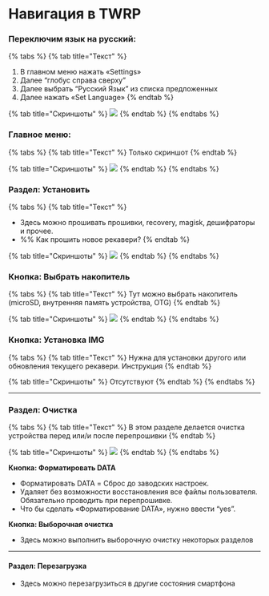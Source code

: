 # Навигация в TWRP

### Переключим язык на русский: <a href="#dlya-pereklyucheniya-yazyka-v-twrp-sleduet-sdelat-sleduyushee" id="dlya-pereklyucheniya-yazyka-v-twrp-sleduet-sdelat-sleduyushee"></a>

{% tabs %}
{% tab title="Текст" %}


1. В главном меню нажать «Settings»
2. Далее “глобус справа сверху”
3. Далее выбрать “Русский Язык” из списка предложенных
4. Далее нажать «Set Language»
{% endtab %}

{% tab title="Скриншоты" %}
![](https://telegra.ph/file/dbfabda66f993f97d00f2.jpg)
{% endtab %}
{% endtabs %}



### Главное меню: <a href="#obzor-twrp" id="obzor-twrp"></a>

{% tabs %}
{% tab title="Текст" %}
Только скриншот
{% endtab %}

{% tab title="Скриншоты" %}
![](https://telegra.ph/file/54f568803f08b40d1bd50.jpg)
{% endtab %}
{% endtabs %}



### Раздел: Установить <a href="#razdel-ustanovit" id="razdel-ustanovit"></a>

{% tabs %}
{% tab title="Текст" %}
* Здесь можно прошивать прошивки, recovery, magisk, дешифраторы и прочее.
* %% Как прошить новое рекавери?
{% endtab %}

{% tab title="Скриншоты" %}
![](https://telegra.ph/file/a638966dc4ef2c28379ef.jpg)
{% endtab %}
{% endtabs %}



### **Кнопка: Выбрать накопитель**

{% tabs %}
{% tab title="Текст" %}
Тут можно выбрать накопитель (microSD, внутренняя память устройства, OTG)
{% endtab %}

{% tab title="Скриншоты" %}
![](https://telegra.ph/file/f59b705d4088795523e2a.jpg)
{% endtab %}
{% endtabs %}



### **Кнопка: Установка IMG**

{% tabs %}
{% tab title="Текст" %}
Нужна для установки другого или обновления текущего рекавери. Инструкция
{% endtab %}

{% tab title="Скриншоты" %}
Отсутствуют
{% endtab %}
{% endtabs %}

***

### Раздел: Очистка <a href="#razdel-ochistka" id="razdel-ochistka"></a>

{% tabs %}
{% tab title="Текст" %}
В этом разделе делается очистка устройства перед или/и после перепрошивки
{% endtab %}

{% tab title="Скриншоты" %}
![](https://telegra.ph/file/6807d96c47cf866902eaa.jpg)
{% endtab %}
{% endtabs %}



**Кнопка: Форматировать DATA**

* Форматировать DATA = Сброс до заводских настроек.
* Удаляет без возможности восстановления все файлы пользователя. Обязательно проводить при перепрошивке.
* Что бы сделать «Форматирование DATA», нужно ввести “yes”.

**Кнопка: Выборочная очистка**

* Здесь можно выполнить выборочную очистку некоторых разделов

***

#### Раздел: Перезагрузка <a href="#razdel-perezagruzka" id="razdel-perezagruzka"></a>

* Здесь можно перезагрузиться в другие состояния смартфона

